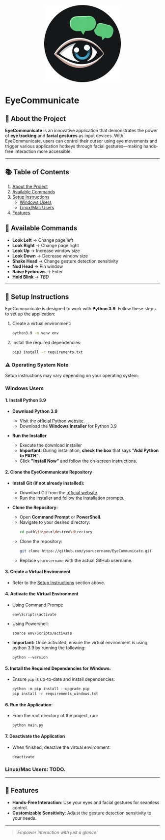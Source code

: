 

<div align="center">
    <img src="assets/eyecomm.png" alt="EyeCommunicate Logo" width="250" height="250">
</div>

# EyeCommunicate


## <a id="about-the-project"></a> 🚀 About the Project
**EyeCommunicate** is an innovative application that demonstrates the power of **eye tracking** and **facial gestures** as input devices. With EyeCommunicate, users can control their cursor using eye movements and trigger various application hotkeys through facial gestures—making hands-free interaction more accessible.

---

## 📚 Table of Contents
1. [About the Project](#about-the-project)
2. [Available Commands](#available-commands)
3. [Setup Instructions](#setup-instructions)
   - [Windows Users](#windows-users)
   - [Linux/Mac Users](#linuxmac-users-todo)
4. [Features](#features)

## <a id="available-commands"></a> 🎯 Available Commands
- **Look Left** → Change page left  
- **Look Right** → Change page right  
- **Look Up** → Increase window size  
- **Look Down** → Decrease window size  
- **Shake Head** → Change gesture detection sensitivity  
- **Nod Head** → Pin window  
- **Raise Eyebrows** → Enter  
- **Hold Blink** → *TBD*  

---

## 🔧 Setup Instructions

EyeCommunicate is designed to work with **Python 3.9**. Follow these steps to set up the application:

1. Create a virtual environment:
   ```bash
   python3.9 -m venv env
   ```
2. Install the required dependencies:
   ```bash
   pip3 install -r requirements.txt
   ```

### ⚠️ Operating System Note
Setup instructions may vary depending on your operating system:
### **Windows Users**
   
   #### **1. Install Python 3.9**
   - **Download Python 3.9**
      - Visit the [official Python website](https://www.python.org/downloads/release/python-390/).
      - Download the **Windows Installer** for Python 3.9

   - **Run the Installer**
      - Execute the download installer
      - **Important:** During installation, **check the box** that says **"Add Python to PATH"**.
      - Click **"Install Now"** and follow the on-screen instructions.

   #### **2. Clone the EyeCommunicate Repository**
   - **Install Git (if not already installed):**
      - Download Git from the [official website](https://git-scm.com/download/win).
      - Run the installer and follow the installation prompts.

   - **Clone the Repository:**
      - Open **Command Prompt** or **PowerShell**.
      - Navigate to your desired directory:
         ```bash
         cd path\to\your\desired\directory
         ```
      - Clone the repository:
         ```bash
         git clone https://github.com/yourusername/EyeCommunicate.git
         ```
      - Replace `yourusername` with the actual GitHub username.

   #### **3. Create a Virtual Environment**
   - Refer to the [Setup Instructions](#setup-instructions) section above.

   #### **4. Activate the Virtual Environment**
   - Using Command Prompt:
      ```  
      env\Scripts\activate
      ```
   - Using Powershell:
      ```
      source env/Scripts/activate
      ```
   - **Important:** Once activated, ensure the virtual environment is using python 3.9 by running the following:
      ```
      python --version
      ```

   #### **5. Install the Required Dependencies for Windows:**
   - Ensure `pip` is up-to-date and install dependencies:
      ```
      python -m pip install --upgrade pip
      pip install -r requirements_windows.txt
      ```

   #### **6. Run the Application:**
   - From the root directory of the project, run:
      ```
      python main.py
      ```

   #### **7. Deactivate the Application**
   - When finished, deactive the virtual environment:
      ```
      deactivate
      ```
### **Linux/Mac Users**: TODO.

---

## <a id="features"></a> 🌟 Features
- **Hands-Free Interaction**: Use your eyes and facial gestures for seamless control.
- **Customizable Sensitivity**: Adjust the gesture detection sensitivity to your needs.


---

> _Empower interaction with just a glance!_
